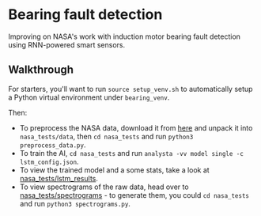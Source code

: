 # Bearing fault detection
Improving on NASA's work with induction motor bearing fault detection using RNN-powered smart sensors.

## Walkthrough
For starters, you'll want to run `source setup_venv.sh` to automatically setup a Python virtual environment under `bearing_venv`.

Then:
* To preprocess the NASA data, download it from [here](http://data-acoustics.com/measurements/bearing-faults/bearing-4/) and unpack it into `nasa_tests/data`, then `cd nasa_tests` and run `python3 preprocess_data.py`.
* To train the AI, `cd nasa_tests` and run `analysta -vv model single -c lstm_config.json`.
* To view the trained model and a some stats, take a look at [nasa_tests/lstm_results](nasa_tests/lstm_results).
* To view spectrograms of the raw data, head over to [nasa_tests/spectrograms](nasa_tests/spectrograms) - to generate them, you could `cd nasa_tests` and run `python3 spectrograms.py`.
